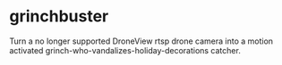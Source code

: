 # grinchbuster
Turn a no longer supported DroneView rtsp drone camera into a motion activated grinch-who-vandalizes-holiday-decorations catcher.
